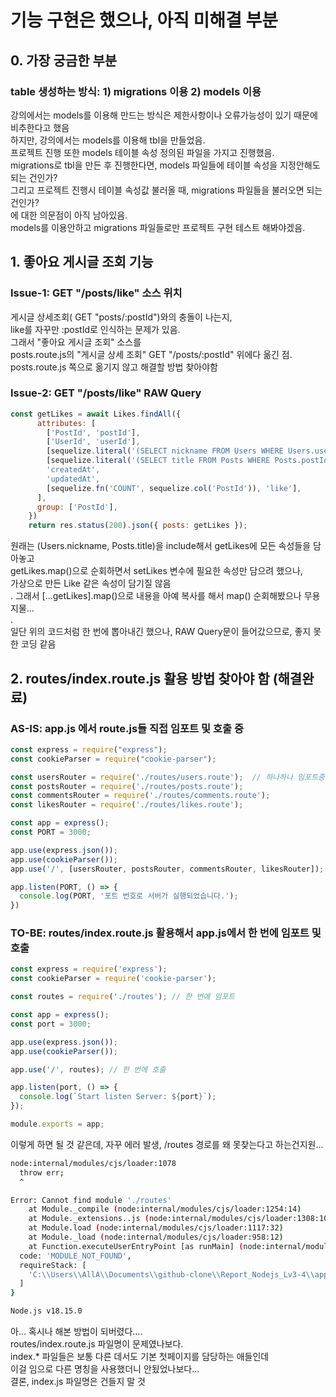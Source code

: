 # 기능 구현은 했으나, 아직 미해결 부분

## 0. 가장 궁금한 부분
### table 생성하는 방식: 1) migrations 이용 2) models 이용
강의에서는 models를 이용해 만드는 방식은 제한사항이나 오류가능성이 있기 때문에 비추한다고 했음   
하지만, 강의에서는 models를 이용해 tbl을 만들었음.   
프로젝트 진행 또한 models 테이블 속성 정의된 파일을 가지고 진행했음.   
migrations로 tbl을 만든 후 진행한다면, models 파일들에 테이블 속성을 지정안해도 되는 건인가?   
그리고 프로젝트 진행시 테이블 속성값 불러올 때, migrations 파일들을 불러오면 되는 건인가?   
에 대한 의문점이 아직 남아있음.   
models를 이용안하고 migrations 파일들로만 프로젝트 구현 테스트 해봐야겠음.   

## 1. 좋아요 게시글 조회 기능
### Issue-1: GET "/posts/like" 소스 위치
게시글 상세조회( GET "posts/:postId")와의 충돌이 나는지,   
like를 자꾸만 :postId로 인식하는 문제가 있음.   
그래서 "좋아요 게시글 조회" 소스를   
posts.route.js의 "게시글 상세 조회" GET "/posts/:postId" 위에다 옮긴 점.   
posts.route.js 쪽으로 옮기지 않고 해결할 방법 찾아야함   

### Issue-2: GET "/posts/like" RAW Query
``` javascript
const getLikes = await Likes.findAll({
      attributes: [
        ['PostId', 'postId'], 
        ['UserId', 'userId'], 
        [sequelize.literal('(SELECT nickname FROM Users WHERE Users.userId = (SELECT UserId FROM Posts WHERE Posts.postId = Likes.PostId))'), 'nickname'],
        [sequelize.literal('(SELECT title FROM Posts WHERE Posts.postId = Likes.PostId)'), 'title'],
        'createdAt', 
        'updatedAt',
        [sequelize.fn('COUNT', sequelize.col('PostId')), 'like'],
      ],
      group: ['PostId'],
    })
    return res.status(200).json({ posts: getLikes });
```
원래는 (Users.nickname, Posts.title)을 include해서 getLikes에 모든 속성들을 담아놓고   
getLikes.map()으로 순회하면서 setLikes 변수에 필요한 속성만 담으려 했으나,   
가상으로 만든 Like 같은 속성이 담기질 않음   
.
그래서 [...getLikes].map()으로 내용을 아예 복사를 해서 map() 순회해봤으나 무용지물...   
.   
일단 위의 코드처럼 한 번에 뽑아내긴 했으나, RAW Query문이 들어갔으므로, 좋지 못한 코딩 같음

## 2. routes/index.route.js 활용 방법 찾아야 함 (해결완료)
### AS-IS: app.js 에서 route.js들 직접 임포트 및 호출 중
``` JavaScript
const express = require("express");
const cookieParser = require("cookie-parser");

const usersRouter = require('./routes/users.route');  // 하나하나 임포트중
const postsRouter = require('./routes/posts.route');
const commentsRouter = require('./routes/comments.route');
const likesRouter = require('./routes/likes.route');

const app = express();
const PORT = 3000;

app.use(express.json());
app.use(cookieParser());
app.use('/', [usersRouter, postsRouter, commentsRouter, likesRouter]);  // 하나하나 호출

app.listen(PORT, () => {
  console.log(PORT, '포트 번호로 서버가 실행되었습니다.');
})
```
### TO-BE: routes/index.route.js 활용해서 app.js에서 한 번에 임포트 및 호출
``` JavaScript
const express = require('express');
const cookieParser = require('cookie-parser');

const routes = require('./routes'); // 한 번에 임포트

const app = express();
const port = 3000;

app.use(express.json());
app.use(cookieParser());

app.use('/', routes); // 한 번에 호출

app.listen(port, () => {
  console.log(`Start listen Server: ${port}`);
});

module.exports = app;
```
이렇게 하면 될 것 같은데, 자꾸 에러 발생, /routes 경로를 왜 못찾는다고 하는건지원...
``` bash
node:internal/modules/cjs/loader:1078
  throw err;
  ^

Error: Cannot find module './routes'
    at Module._compile (node:internal/modules/cjs/loader:1254:14)
    at Module._extensions..js (node:internal/modules/cjs/loader:1308:10)
    at Module.load (node:internal/modules/cjs/loader:1117:32)
    at Module._load (node:internal/modules/cjs/loader:958:12)
    at Function.executeUserEntryPoint [as runMain] (node:internal/modules/run_main:81:12) {
  code: 'MODULE_NOT_FOUND',
  requireStack: [
    'C:\\Users\\AllA\\Documents\\github-clone\\Report_Nodejs_Lv3-4\\app.js'
  ]
}

Node.js v18.15.0
```
아... 혹시나 해본 방법이 되버렸다....   
routes/index.route.js 파일명이 문제였나보다.   
index.* 파일들은 보통 다른 데서도 기본 첫페이지를 담당하는 애들인데   
이걸 임으로 다른 명칭을 사용했더니 안됬었나보다...   
결론, index.js 파일명은 건들지 말 것